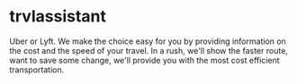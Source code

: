 # trvlassistant
Uber or Lyft. We make the choice easy for you by providing information on the cost and the speed of your travel. In a rush, we'll show the faster route, want to save some change, we'll provide you with the most cost efficient transportation.
